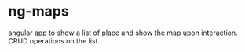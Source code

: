# ng-maps
angular app to show a list of place and show the map upon interaction. CRUD operations on the list.

